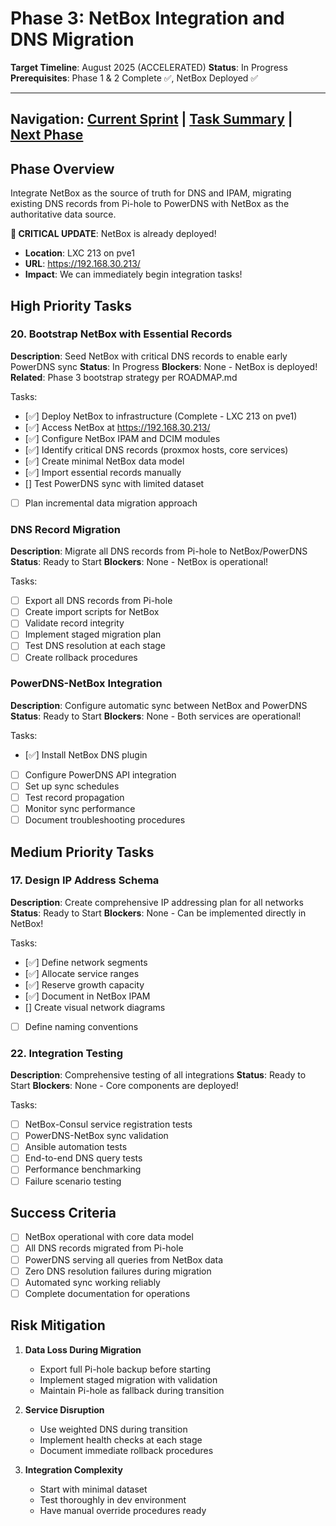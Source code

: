 # Phase 3: NetBox Integration and DNS Migration

**Target Timeline**: August 2025 (ACCELERATED)
**Status**: In Progress
**Prerequisites**: Phase 1 & 2 Complete ✅, NetBox Deployed ✅

---

## Navigation: [Current Sprint](../current-sprint.md) | [Task Summary](../task-summary.md) | [Next Phase](./phase-4-dns-integration.md)

## Phase Overview

Integrate NetBox as the source of truth for DNS and IPAM, migrating existing DNS records from Pi-hole to PowerDNS with NetBox as the authoritative data source.

**🎉 CRITICAL UPDATE**: NetBox is already deployed!

- **Location**: LXC 213 on pve1
- **URL**: <https://192.168.30.213/>
- **Impact**: We can immediately begin integration tasks!

## High Priority Tasks

### 20. Bootstrap NetBox with Essential Records

**Description**: Seed NetBox with critical DNS records to enable early PowerDNS sync
**Status**: In Progress
**Blockers**: None - NetBox is deployed!
**Related**: Phase 3 bootstrap strategy per ROADMAP.md

Tasks:

- [✅] Deploy NetBox to infrastructure (Complete - LXC 213 on pve1)
- [✅] Access NetBox at <https://192.168.30.213/>
- [✅] Configure NetBox IPAM and DCIM modules
- [✅] Identify critical DNS records (proxmox hosts, core services)
- [✅] Create minimal NetBox data model
- [✅] Import essential records manually
- [] Test PowerDNS sync with limited dataset
- [ ] Plan incremental data migration approach

### DNS Record Migration

**Description**: Migrate all DNS records from Pi-hole to NetBox/PowerDNS
**Status**: Ready to Start
**Blockers**: None - NetBox is operational!

Tasks:

- [ ] Export all DNS records from Pi-hole
- [ ] Create import scripts for NetBox
- [ ] Validate record integrity
- [ ] Implement staged migration plan
- [ ] Test DNS resolution at each stage
- [ ] Create rollback procedures

### PowerDNS-NetBox Integration

**Description**: Configure automatic sync between NetBox and PowerDNS
**Status**: Ready to Start
**Blockers**: None - Both services are operational!

Tasks:

- [✅] Install NetBox DNS plugin
- [ ] Configure PowerDNS API integration
- [ ] Set up sync schedules
- [ ] Test record propagation
- [ ] Monitor sync performance
- [ ] Document troubleshooting procedures

## Medium Priority Tasks

### 17. Design IP Address Schema

**Description**: Create comprehensive IP addressing plan for all networks
**Status**: Ready to Start
**Blockers**: None - Can be implemented directly in NetBox!

Tasks:

- [✅] Define network segments
- [✅] Allocate service ranges
- [✅] Reserve growth capacity
- [✅] Document in NetBox IPAM
- [] Create visual network diagrams
- [ ] Define naming conventions

### 22. Integration Testing

**Description**: Comprehensive testing of all integrations
**Status**: Ready to Start
**Blockers**: None - Core components are deployed!

Tasks:

- [ ] NetBox-Consul service registration tests
- [ ] PowerDNS-NetBox sync validation
- [ ] Ansible automation tests
- [ ] End-to-end DNS query tests
- [ ] Performance benchmarking
- [ ] Failure scenario testing

## Success Criteria

- [ ] NetBox operational with core data model
- [ ] All DNS records migrated from Pi-hole
- [ ] PowerDNS serving all queries from NetBox data
- [ ] Zero DNS resolution failures during migration
- [ ] Automated sync working reliably
- [ ] Complete documentation for operations

## Risk Mitigation

1. **Data Loss During Migration**

   - Export full Pi-hole backup before starting
   - Implement staged migration with validation
   - Maintain Pi-hole as fallback during transition

2. **Service Disruption**

   - Use weighted DNS during transition
   - Implement health checks at each stage
   - Document immediate rollback procedures

3. **Integration Complexity**
   - Start with minimal dataset
   - Test thoroughly in dev environment
   - Have manual override procedures ready
